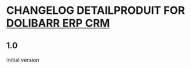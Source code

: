 # CHANGELOG DETAILPRODUIT FOR [DOLIBARR ERP CRM](https://www.dolibarr.org)

## 1.0

Initial version
